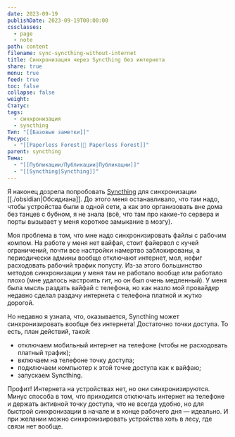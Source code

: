 ```yaml
---
date: 2023-09-19
publishDate: 2023-09-19T00:00:00
cssclasses:
  - page
  - note
path: content
filename: sync-syncthing-without-internet
title: Синхронизация через Syncthing без интернета
share: true
menu: true
feed: true
toc: false
collapse: false
weight: 
Статус: 
tags:
  - синхронизация
  - syncthing
Тип: "[[Базовые заметки]]"
Ресурс:
  - "[[Paperless Forest|🌱 Paperless Forest]]"
parent: syncthing
Тема:
  - "[[Публикации/Публикации|Публикации]]"
  - "[[Syncthing|Syncthing]]"
---
```



Я наконец дозрела попробовать [Syncthing](https://syncthing.net/) для синхронизации [[./obsidian|Обсидиана]]. До этого меня останавливало, что там надо, чтобы устройства были в одной сети, а как это организовать вне дома без танцев с бубном, я не знала (всё, что там про какие-то сервера и порты вызывает у меня короткое замыкание в мозгу).

Моя проблема в том, что мне надо синхронизировать файлы с рабочим компом. На работе у меня нет вайфая, стоит файервол с кучей ограничений, почти все настройки намертво заблокированы, а периодически админы вообще отключают интернет, мол, нефиг расходовать рабочий трафик попусту. Из-за этого большинство методов синхронизации у меня там не работало вообще или работало плохо (мне удалось настроить гит, но он был очень медленный). У меня была мысль раздать вайфай с телефона, но как назло мой провайдер недавно сделал раздачу интернета с телефона платной и жутко дорогой.

Но недавно я узнала, что, оказывается, Syncthing может синхронизировать вообще без интернета! Достаточно точки доступа. То есть, план действий, такой:
- отключаем мобильный интернет на телефоне (чтобы не расходовать платный трафик);
- включаем на телефоне точку доступа;
- подключаем компьютер к этой точке доступа как к вайфаю;
- запускаем Syncthing.

Профит! Интернета на устройствах нет, но они синхронизируются. Минус способа в том, что приходится отключать интернет на телефоне и держать активной точку доступа, что не всегда удобно, но для быстрой синхронизации в начале и в конце рабочего дня — идеально. И при желании можно синхронизировать устройства хоть в лесу, где связи нет вообще.